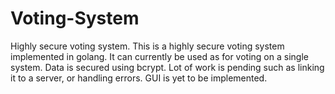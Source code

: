 # Voting-System
Highly secure voting system.
This is a highly secure voting system implemented in golang.
It can currently be used as for voting on a single system. Data is secured using bcrypt.
Lot of work is pending such as linking it to a server, or handling errors.
GUI is yet to be implemented.

